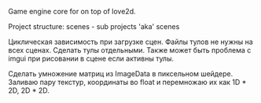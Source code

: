 Game engine core for on top of love2d.

Project structure:
  scenes - sub projects 'aka' scenes


Циклическая зависимость при загрузке сцен.
Файлы тулов не нужны на всех сценах.
Сделать тулы отдельными. Также может быть проблема с imgui при рисовании в 
сцене если активны тулы.

Сделать умножение матриц из ImageData в пиксельном шейдере.
Заливаю пару текстур, координаты во float и перемножаю их как 1D * 2D, 2D * 2D.
